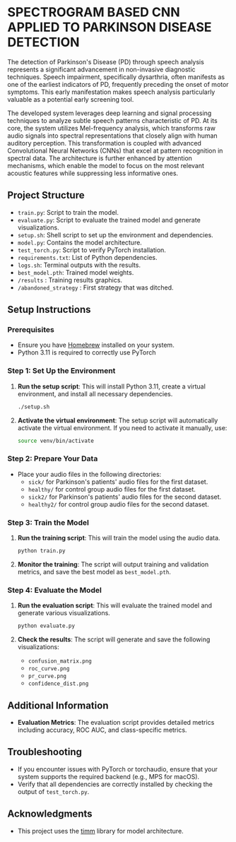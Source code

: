 # SPECTROGRAM BASED CNN APPLIED TO PARKINSON DISEASE DETECTION 

The detection of Parkinson's Disease (PD) through speech analysis represents a significant advancement in non-invasive diagnostic techniques. Speech impairment, specifically dysarthria, often manifests as one of the earliest indicators of PD, frequently preceding the onset of motor symptoms. This early manifestation makes speech analysis particularly valuable as a potential early screening tool.

The developed system leverages deep learning and signal processing techniques to analyze subtle speech patterns characteristic of PD. At its core, the system utilizes Mel-frequency analysis, which transforms raw audio signals into spectral representations that closely align with human auditory perception. This transformation is coupled with advanced Convolutional Neural Networks (CNNs) that excel at pattern recognition in spectral data. The architecture is further enhanced by attention mechanisms, which enable the model to focus on the most relevant acoustic features while suppressing less informative ones.

## Project Structure

- `train.py`: Script to train the model.
- `evaluate.py`: Script to evaluate the trained model and generate visualizations.
- `setup.sh`: Shell script to set up the environment and dependencies.
- `model.py`: Contains the model architecture.
- `test_torch.py`: Script to verify PyTorch installation.
- `requirements.txt`: List of Python dependencies.
- `logs.sh`: Terminal outputs with the results.
- `best_model.pth`: Trained model weights.
- `/results` : Training results graphics.
- `/abandoned_strategy` : First strategy that was ditched.

## Setup Instructions

### Prerequisites

- Ensure you have [Homebrew](https://brew.sh/) installed on your system.
- Python 3.11 is required to correctly use PyTorch

### Step 1: Set Up the Environment

1. **Run the setup script**: This will install Python 3.11, create a virtual environment, and install all necessary dependencies.
   ```bash
   ./setup.sh
   ```

2. **Activate the virtual environment**: The setup script will automatically activate the virtual environment. If you need to activate it manually, use:
   ```bash
   source venv/bin/activate
   ```

### Step 2: Prepare Your Data

- Place your audio files in the following directories:
  - `sick/` for Parkinson's patients' audio files for the first dataset.
  - `healthy/` for control group audio files for the first dataset.
  - `sick2/` for Parkinson's patients' audio files for the second dataset.
  - `healthy2/` for control group audio files for the second dataset.

### Step 3: Train the Model

1. **Run the training script**: This will train the model using the audio data.
   ```bash
   python train.py
   ```

2. **Monitor the training**: The script will output training and validation metrics, and save the best model as `best_model.pth`.

### Step 4: Evaluate the Model

1. **Run the evaluation script**: This will evaluate the trained model and generate various visualizations.
   ```bash
   python evaluate.py
   ```

2. **Check the results**: The script will generate and save the following visualizations:
   - `confusion_matrix.png`
   - `roc_curve.png`
   - `pr_curve.png`
   - `confidence_dist.png`

## Additional Information

- **Evaluation Metrics**: The evaluation script provides detailed metrics including accuracy, ROC AUC, and class-specific metrics.

## Troubleshooting

- If you encounter issues with PyTorch or torchaudio, ensure that your system supports the required backend (e.g., MPS for macOS).
- Verify that all dependencies are correctly installed by checking the output of `test_torch.py`.

## Acknowledgments

- This project uses the [timm](https://github.com/rwightman/pytorch-image-models) library for model architecture.
